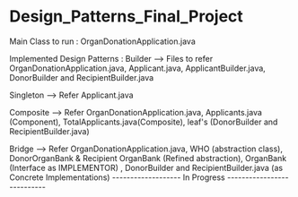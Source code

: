 # Design_Patterns_Final_Project

Main Class to run : OrganDonationApplication.java

Implemented Design Patterns :
Builder --> Files to refer OrganDonationApplication.java, Applicant.java, ApplicantBuilder.java, DonorBuilder and RecipientBuilder.java

Singleton --> Refer Applicant.java

Composite --> Refer OrganDonationApplication.java, Applicants.java (Component), TotalApplicants.java(Composite), leaf's (DonorBuilder and RecipientBuilder.java)

Bridge --> Refer OrganDonationApplication.java, WHO (abstraction class), DonorOrganBank & Recipient OrganBank (Refined abstraction), OrganBank (Interface as IMPLEMENTOR)
           , DonorBuilder and RecipientBuilder.java (as Concrete Implementations)
------------------- In Progress ---------------------------
